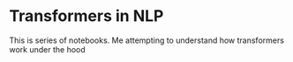 # Transformers in NLP
This is series of notebooks. Me attempting to understand  how transformers work under the hood 
